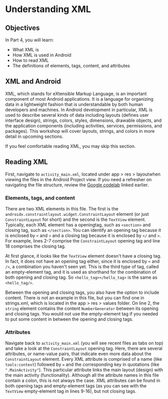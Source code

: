 # Understanding XML

## Objectives
In Part 4, you will learn:
- What XML is
- How XML is used in Android
- How to read XML
- The definitions of elements, tags, content, and attributes

## XML and Android
XML, which stands for eXtensible Markup Language, is an important component of most Android applications. It is a language for organizing data in a lightweight fashion that is understandable by both human developers and machines. In Android development in particular, XML is used to describe several kinds of data including layouts (defines user interface design), strings, colors, styles, dimensions, drawable objects, and the application components (including activities, services, permissions, and packages). This workshop will cover layouts, strings, and colors in more detail in upcoming sections.

If you feel comfortable reading XML, you may skip this section.

## Reading XML
First, navigate to `activity_main.xml`, located under app > res > layoutwhen viewing the files in the Android Project view. If you need a refresher on navigating the file structure, review the [Google codelab](https://codelabs.developers.google.com/codelabs/build-your-first-android-app/index.html?index=..%2F..index#2) linked earlier.

### Elements, tags, and content
There are two XML elements in this file. The first is the `androidx.constraintlayout.widget.ConstraintLayout` element (or just `ConstraintLayout` for short) and the second is the `TextView` element. Typically, each XML element has a openingtag, such as `<section>` and closing tag, such as `</section>`. You can identify an opening tag because it is enclosed by `<` and `>` and a closing tag because it is enclosed by `</` and `>`. For example, lines 2-7 comprise the `ConstraintLayout` opening tag and line 18 comprises the closing tag.

At first glance, it looks like the `TextView` element doesn't have a closing tag. In fact, it does not have an opening tag either, since it is enclosed by `<` and `/>`, a combination you haven't seen yet. This is the third type of tag, called an empty-element tag, and it is used as shorthand for the combination of both opening and closing tag. So `<hello_tag></hello_tag>` is the same as `<hello_tag/>`. 

Between the opening and closing tags, you also have the option to include content. There is not an example in this file, but you can find one in strings.xml, which is located in the app > res > values folder. On line 2, the `string` element contains the content `NumberGenerator` between its opening and closing tags. You would not use the empty-element tag if you needed to put some content in between the opening and closing tags.

### Attributes
Navigate back to `activity_main.xml` (you will see recent files as tabs on top) and take a look at the `ConstraintLayout` opening tag. Here, there are several attributes, or name-value pairs, that indicate even more data about the `ConstraintLayout` element. Every XML attribute is comprised of a name (like `tools:context`) followed by `=` and the corresponding key in quotations (like `".MainActivity"`). This particular attribute links the main layout (design) with the main activity (functionality). Although all the attribute names in this file contain a colon, this is not always the case. XML attributes can be found in both opening tags and empty-element tags (as you can see with the `TextView` empty-element tag in lines 9-16), but not closing tags. 

